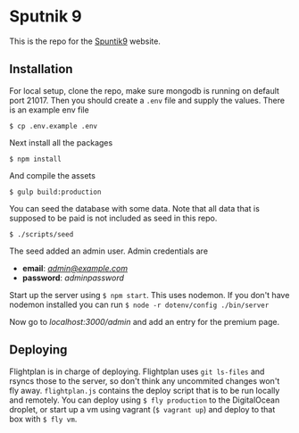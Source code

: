 # Sputnik 9

This is the repo for the [Spuntik9](https://www.sputnik9.nl) website.

## Installation

For local setup, clone the repo, make sure mongodb is running on default port 21017. Then
you should create a `.env` file and supply the values. There is an example env file

`$ cp .env.example .env`

Next install all the packages

`$ npm install`

And compile the assets

`$ gulp build:production`

You can seed the database with some data. Note that all data that is supposed to
be paid is not included as seed in this repo.

`$ ./scripts/seed`

The seed added an admin user. Admin credentials are

- **email**: *admin@example.com*
- **password**: *adminpassword*

Start up the server using `$ npm start`. This uses nodemon. If you don't have
nodemon installed you can run `$ node -r dotenv/config ./bin/server`

Now go to *localhost:3000/admin* and add an entry for the premium page.

## Deploying

Flightplan is in charge of deploying. Flightplan uses `git ls-files` and rsyncs
those to the server, so don't think any uncommited changes won't fly away.
`flightplan.js` contains the deploy script that is to be run locally and
remotely. You can deploy using `$ fly production` to the DigitalOcean droplet, or
start up a vm using vagrant (`$ vagrant up`) and deploy to that box with `$ fly vm`.
